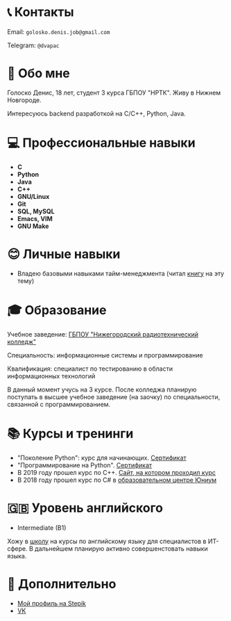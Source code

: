 # 📞 Контакты

Email: `golosko.denis.job@gmail.com`

Telegram: `@dvapac`

# 👋 Обо мне

Голоско Денис, 18 лет, студент 3 курса ГБПОУ "НРТК". 
Живу в Нижнем Новгороде. 

Интересуюсь backend разработкой на C/C++, Python, Java. 

# 💻 Профессиональные навыки
+ **C**
+ **Python**
+ **Java**
+ **С++**
+ **GNU/Linux**
+ **Git**
+ **SQL, MySQL**
+ **Emacs, VIM**
+ **GNU Make**

# 😊 Личные навыки
+ Владею базовыми навыками тайм-менеджмента (читал [книгу](https://www.ozon.ru/product/taym-drayv-19627717/?sh=cxbLJ6R58g) на эту тему)

# 🎓 Образование

Учебное заведение: [ГБПОУ "Нижегородский радиотехнический колледж"](https://nntc.nnov.ru/)

Специальность: информационные системы и программирование

Квалификация: специалист по тестированию в области информационных технологий

В данный момент учусь на 3 курсе. После колледжа планирую поступать в высшее учебное заведение (на заочку) по специальности, связанной с программированием.

# 📚 Курсы и тренинги 

+ "Поколение Python": курс для начинающих. [Сертификат](https://stepik.org/cert/1150577)
+ "Программирование на Python". [Сертификат](https://stepik.org/cert/1023640)
+ В 2019 году прошел курс по C++. [Сайт, на котором проходил курс](https://informatics.ru/)
+ В 2018 году прошел курс по C# в [образовательном центре Юниум](https://unium.ru/)

# 🇬🇧 Уровень английского
+ Intermediate (B1) 

Хожу в [школу](https://greenlinenn.com/) на курсы по английскому языку для специалистов в ИТ-сфере. В дальнейшем планирую активно совершенстовать навыки языка. 

# 🔎 Дополнительно

+ [Мой профиль на Stepik](https://stepik.org/users/378069677)
+ [VK](https://vk.com/denis.g.specialist)
